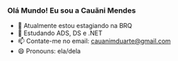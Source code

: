 ### Olá Mundo! Eu sou a Cauãni Mendes

- 🔭 Atualmente estou estagiando na BRQ
- 🌱 Estudando ADS, DS e .NET
- 📫 Contate-me no email: cauanimduarte@gmail.com
- 😄 Pronouns: ela/dela
